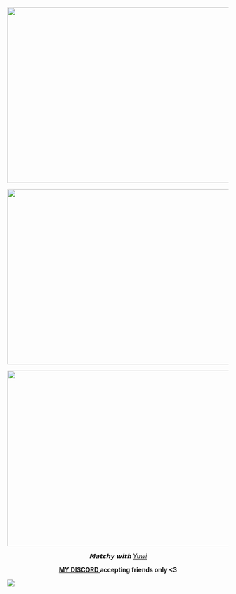 

&nbsp; 


<p align="center">
  <a href="https://rentry.co/undeadlost"><img width="650" height="400" src="https://file.garden/ZjhOfU74SkXuNnGg/AKITO1.png"></img></a>
</p>
<p align="center">
  <a href="https://retrospring.net/@undeadlost"><img width="650" height="400" src="https://file.garden/ZjhOfU74SkXuNnGg/AKITO2.png"></img></a>
</p>
<p align="center">
  <a href="https://en.pronouns.page/@undeadlost"><img width="650" height="400" src="https://file.garden/ZjhOfU74SkXuNnGg/AKITOTHREE.png"></img></a>
</p>




<p align="center">
<i>𝗠𝗮𝘁𝗰𝗵𝘆 𝘄𝗶𝘁𝗵  <a href= "https://github.com/4rtistic" >Yuwi  </a></i>
</p>

<p align="center">
 <strong> <a href= "https://discordid.netlify.app/?id=918776331909627914" >MY DISCORD  </a> accepting friends only <3 </strong>
</p>

![](https://komarev.com/ghpvc/?username=undeadlost&label=Sweets&style=flat-plastic&color=orange)
